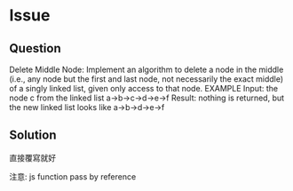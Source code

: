# Issue

## Question

Delete Middle Node: Implement an algorithm to delete a node in the middle (i.e., any node but the first and last node, not necessarily the exact middle) of a singly linked list, given only access to that node.
EXAMPLE
Input: the node c from the linked list a->b->c->d->e->f
Result: nothing is returned, but the new linked list looks like a->b->d->e->f

## Solution

直接覆寫就好

注意: js function pass by reference

<!--
a->b->c->d->e->f
      ^
      |
     node
-->
